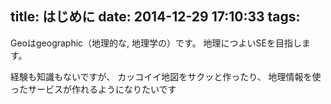 title: はじめに
date: 2014-12-29 17:10:33
tags:
---

Geoはgeographic（地理的な, 地理学の）です。
地理につよいSEを目指します。

経験も知識もないですが、
カッコイイ地図をサクッと作ったり、
地理情報を使ったサービスが作れるようになりたいです

